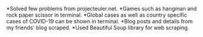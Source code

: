 *Solved few problems from projecteuler.net.
*Games such as hangman and rock paper scissor in terminal.
*Global cases as well as country specific cases of COVID-19 can be shown in terminal. 
*Blog posts and details from my friends' blog scraped.
*Used Beautiful Soup library for web scraping.
